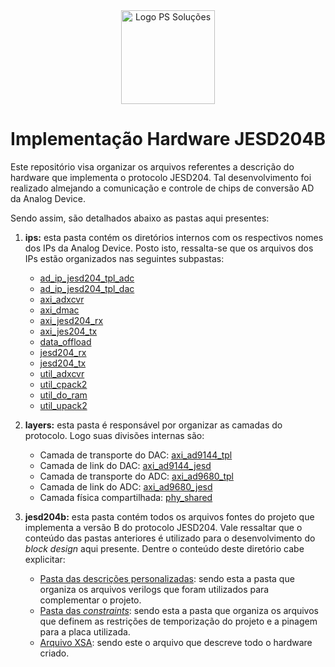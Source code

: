 <div align="center">
    <img src="https://pssolucoes.app.br:5055/images/somenteLogo-PS.png" alt="Logo PS Soluções" width="150">
    <h1>Implementação Hardware JESD204B</h1>
</div>

Este repositório visa organizar os arquivos referentes a descrição do hardware que implementa o protocolo JESD204. Tal desenvolvimento foi realizado almejando a comunicação e controle de chips de conversão AD da Analog Device.

Sendo assim, são detalhados abaixo as pastas aqui presentes:

1. **ips:** esta pasta contém os diretórios internos com os respectivos nomes dos IPs da Analog Device. Posto isto, ressalta-se que os arquivos dos IPs estão organizados nas seguintes subpastas:
    - [ad_ip_jesd204_tpl_adc](/ips/ad_ip_jesd204_tpl_adc/)
    - [ad_ip_jesd204_tpl_dac](/ips/ad_ip_jesd204_tpl_dac/)
    - [axi_adxcvr](/ips/axi_adxcvr/)
    - [axi_dmac](/ips/dmac/)
    - [axi_jesd204_rx](/ips/axi_jesd204_rx)
    - [axi_jes204_tx](/ips/axi_jesd204_tx)
    - [data_offload](/ips/data_offload)
    - [jesd204_rx](/ips/jesd204_rx)
    - [jesd204_tx](/ips/jesd204_tx)
    - [util_adxcvr](/ips/util_adxcvr)
    - [util_cpack2](/ips/util_cpack2)
    - [util_do_ram](/ips/util_do_ram)
    - [util_upack2](/ips/util_upack2)

2. **layers:** esta pasta é responsável por organizar as camadas do protocolo. Logo suas divisões internas são:
    - Camada de transporte do DAC: [axi_ad9144_tpl](/layers/axi_ad9144_tpl)
    - Camada de link do DAC: [axi_ad9144_jesd](/layers/axi_ad9144_jesd)
    - Camada de transporte do ADC: [axi_ad9680_tpl](/layers/axi_ad9680_tpl)
    - Camada de link do ADC: [axi_ad9680_jesd](/layers/axi_ad9680_jesd)
    - Camada física compartilhada: [phy_shared](/layers/phy_shared)

3. **jesd204b:** esta pasta contém todos os arquivos fontes do projeto que implementa a versão B do protocolo JESD204. Vale ressaltar que o conteúdo das pastas anteriores é utilizado para o desenvolvimento do *block design* aqui presente. Dentre o conteúdo deste diretório cabe explicitar:
     - [Pasta das descrições personalizadas](/jesd204b/jesd204b.scrs/sources_1/new): sendo esta a pasta que organiza os arquivos verilogs que foram utilizados para complementar o projeto.
     - [Pasta das *constraints*](/jesd204b/jesd204b.scrs/constrs_1/new): sendo esta a pasta que organiza os arquivos que definem as restrições de temporização do projeto e a pinagem para a placa utilizada.
     - [Arquivo XSA](/jesd204b/jesd204b.xsa): sendo este o arquivo que descreve todo o hardware criado.
